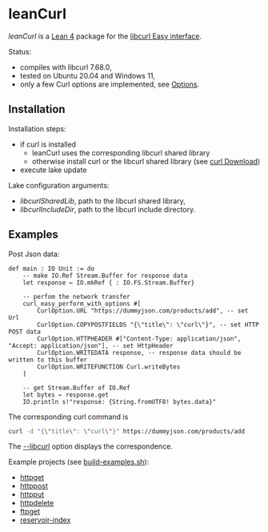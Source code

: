 # leanCurl

*leanCurl* is a [Lean 4](https://github.com/leanprover/lean4) package for the [libcurl Easy interface](https://curl.se/libcurl/).

Status:

* compiles with libcurl 7.68.0,
* tested on Ubuntu 20.04 and Windows 11,
* only a few Curl options are implemented, see [Options](https://github.com/bergmannjg/leanCurl/blob/main/src/Curl/Options.lean).

## Installation

Installation steps:

* if curl is installed
  * leanCurl uses the corresponding libcurl shared library 
  * otherwise install curl or the libcurl shared library (see [curl Download](https://curl.se/download.html))
* execute lake update

Lake configuration arguments:

* *libcurlSharedLib*, path to the libcurl shared library,
* *libcurlIncludeDir*, path to the libcurl include directory.

## Examples

Post Json data:

```lean
def main : IO Unit := do
    -- make IO.Ref Stream.Buffer for response data
    let response ← IO.mkRef { : IO.FS.Stream.Buffer}

    -- perfom the network transfer 
    curl_easy_perform_with_options #[       
        CurlOption.URL "https://dummyjson.com/products/add", -- set Url        
        CurlOption.COPYPOSTFIELDS "{\"title\": \"curl\"}", -- set HTTP POST data
        CurlOption.HTTPHEADER #["Content-Type: application/json", "Accept: application/json"], -- set HttpHeader       
        CurlOption.WRITEDATA response, -- response data should be written to this buffer
        CurlOption.WRITEFUNCTION Curl.writeBytes
    ]

    -- get Stream.Buffer of IO.Ref 
    let bytes ← response.get
    IO.println s!"response: {String.fromUTF8! bytes.data}"

```

The corresponding curl command is

```sh
curl -d "{\"title\": \"curl\"}" https://dummyjson.com/products/add
```

The [--libcurl](https://everything.curl.dev/libcurl/libcurl) option displays the correspondence.

Example projects (see [build-examples.sh](./build-examples.sh)):

* [httpget](https://github.com/bergmannjg/leanCurl/tree/main/examples/httpget/)
* [httppost](https://github.com/bergmannjg/leanCurl/tree/main/examples/httppost/)
* [httpput](https://github.com/bergmannjg/leanCurl/tree/main/examples/httpput/)
* [httpdelete](https://github.com/bergmannjg/leanCurl/tree/main/examples/httpdelete/)
* [ftpget](https://github.com/bergmannjg/leanCurl/tree/main/examples/ftpget//)
* [reservoir-index](https://github.com/bergmannjg/leanCurl/tree/main/examples/reservoir-index//)
